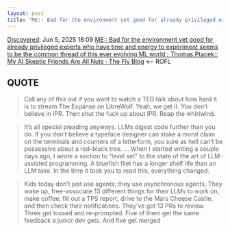 ```yaml
---
layout: post
title: "ME:: Bad for the environment yet good for already privileged experts who have time and energy to experiment seems to be the common thread of this ever evolving ML world ; Thomas Ptacek:: My AI Skeptic Friends Are All Nuts · The Fly Blog"
---
```

[Discovered](http://rolandtanglao.com/2020/07/29/p1-blogthis-checkvist-list-links-to-blog/): Jun 5, 2025 18:09  [ME:: Bad for the environment yet good for already privileged experts who have time and energy to experiment seems to be the common thread of this ever evolving ML world ; Thomas Ptacek:: My AI Skeptic Friends Are All Nuts · The Fly Blog](https://fly.io/blog/youre-all-nuts/) <-- ROFL 
## QUOTE

>Call any of this out if you want to watch a TED talk about how hard it is to stream The Expanse on LibreWolf. Yeah, we get it. You don’t believe in IPR. Then shut the fuck up about IPR. Reap the whirlwind.

>It’s all special pleading anyways. LLMs digest code further than you do. If you don’t believe a typeface designer can stake a moral claim on the terminals and counters of a letterform, you sure as hell can’t be possessive about a red-black tree. ... When I started writing a couple days ago, I wrote a section to “level set” to the state of the art of LLM-assisted programming. A bluefish filet has a longer shelf life than an LLM take. In the time it took you to read this, everything changed.

>Kids today don’t just use agents; they use asynchronous agents. They wake up, free-associate 13 different things for their LLMs to work on, make coffee, fill out a TPS report, drive to the Mars Cheese Castle, and then check their notifications. They’ve got 13 PRs to review. Three get tossed and re-prompted. Five of them get the same feedback a junior dev gets. And five get merged
